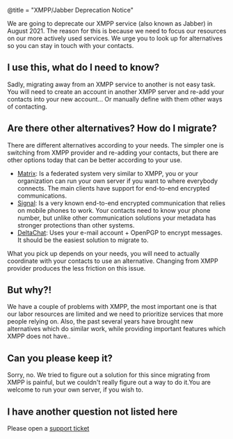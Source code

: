 @title = "XMPP/Jabber Deprecation Notice"

We are going to deprecate our XMPP service (also known as Jabber) in August 2021. The reason for this is because we need to focus our resources on our more actively used services. We urge you to look up for alternatives so you can stay in touch with your contacts.

## I use this, what do I need to know?

Sadly, migrating away from an XMPP service to another is not easy task. You will need to create an account in another XMPP server and re-add your contacts into your new account... Or manually define with them other ways of contacting.

## Are there other alternatives? How do I migrate?

There are different alternatives according to your needs. The simpler one is switching from XMPP provider and re-adding your contacts, but there are other options today that can be better according to your use.

* [Matrix](https://matrix.org/): Is a federated system very similar to XMPP, you or your organization can run your own server if you want to where everybody connects. The main clients have support for end-to-end encrypted communications.
* [Signal](https://signal.org/): Is a very known end-to-end encrypted communication that relies on mobile phones to work. Your contacts need to know your phone number, but unlike other communication solutions your metadata has stronger protections than other systems. 
* [DeltaChat](https://delta.chat/): Uses your e-mail account + OpenPGP to encrypt messages. It should be the easiest solution to migrate to.

What you pick up depends on your needs, you will need to actually coordinate with your contacts to use an alternative. Changing from XMPP provider produces the less friction on this issue.

## But why?!

We have a couple of problems with XMPP, the most important one is that our labor resources are limited and we need to prioritize services that more people relying on. Also, the past several years have brought new alternatives which do similar work, while providing important features which XMPP does not have..

## Can you please keep it?

Sorry, no. We tried to figure out a solution for this since migrating from XMPP is painful, but we couldn't really figure out a way to do it.You are welcome to run your own server, if you wish to.


## I have another question not listed here

Please open a [support ticket](https://support.riseup.net)

